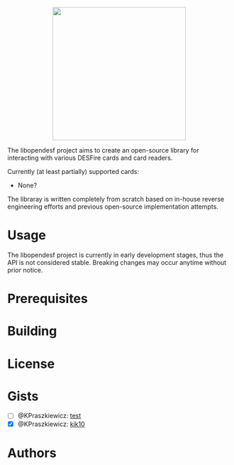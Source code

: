 <p align="center">
  <img src="https://i.imgur.com/uuRQ0iI.png" width=300>
</p>

The libopendesf project aims to create an open-source library for interacting with various DESFire cards and card readers.

Currently (at least partially) supported cards:
* None?

The libraray is written completely from scratch based on in-house reverse engineering efforts and previous open-source implementation attempts.

# Usage
The libopendesf project is currently in early development stages, thus the API is not considered stable. Breaking changes may occur anytime without prior notice.

# Prerequisites

# Building

# License

# Gists
 - [ ] @KPraszkiewicz: [test](https://gist.github.com/KPraszkiewicz/f9376775a3c5ec9a77c2f0b97a199a1c)
 - [x] @KPraszkiewicz: [kik10](https://gist.github.com/KPraszkiewicz/c37e3b448731e23a7d680b9f2eb0b60c)
# Authors
